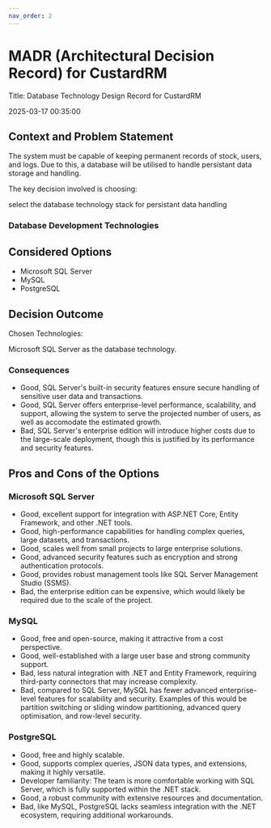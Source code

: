 ```yaml
---
nav_order: 2
---
```

# MADR (Architectural Decision Record) for CustardRM

Title: Database Technology Design Record for CustardRM

2025-03-17 00:35:00

## Context and Problem Statement

The system must be capable of keeping permanent records of stock, users, and logs. Due to this, a database will be utilised to handle persistant data storage and handling.

The key decision involved is choosing:

select the database technology stack for persistant data handling

### Database Development Technologies

## Considered Options

* Microsoft SQL Server
* MySQL
* PostgreSQL

## Decision Outcome

Chosen Technologies:

Microsoft SQL Server as the database technology.

### Consequences

* Good, SQL Server's built-in security features ensure secure handling of sensitive user data and transactions.
* Good, SQL Server offers enterprise-level performance, scalability, and support, allowing the system to serve the projected number of users, as well as accomodate the estimated growth.
* Bad, SQL Server's enterprise edition will introduce higher costs due to the large-scale deployment, though this is justified by its performance and security features.

## Pros and Cons of the Options

### Microsoft SQL Server

* Good, excellent support for integration with ASP.NET Core, Entity Framework, and other .NET tools.
* Good, high-performance capabilities for handling complex queries, large datasets, and transactions.
* Good, scales well from small projects to large enterprise solutions.
* Good, advanced security features such as encryption and strong authentication protocols.
* Good, provides robust management tools like SQL Server Management Studio (SSMS).
* Bad, the enterprise edition can be expensive, which would likely be required due to the scale of the project.

### MySQL

* Good, free and open-source, making it attractive from a cost perspective.
* Good, well-established with a large user base and strong community support.
* Bad, less natural integration with .NET and Entity Framework, requiring third-party connectors that may increase complexity.
* Bad, compared to SQL Server, MySQL has fewer advanced enterprise-level features for scalability and security. Examples of this would be partition switching or sliding window partitioning, advanced query optimisation, and row-level security.

### PostgreSQL

* Good, free and highly scalable.
* Good, supports complex queries, JSON data types, and extensions, making it highly versatile.
* Developer familiarity: The team is more comfortable working with SQL Server, which is fully supported within the .NET stack.
* Good, a robust community with extensive resources and documentation.
* Bad, like MySQL, PostgreSQL lacks seamless integration with the .NET ecosystem, requiring additional workarounds.
